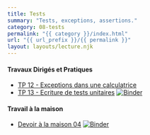 ```yaml
---
title: Tests
summary: "Tests, exceptions, assertions."
category: 08-tests
permalink: "{{ category }}/index.html"
url: "{{ url_prefix }}/{{ permalink }}"
layout: layouts/lecture.njk
---
```


#### Travaux Dirigés et Pratiques
* [TP 12 - Exceptions dans une calculatrice](./tp-12-exceptions-calculatrice.html)
* [TP 13 - Ecriture de tests unitaires](./tp-13-tests-u.html) <a href="https://mybinder.org/v2/gh/loic-yvonnet/algo-appliquee/main?filepath=cours%2F08-tests%2Fwork-assignment-17.ipynb"><img class="inline" src="https://mybinder.org/badge_logo.svg" alt="Binder"></a>

#### Travail à la maison

* [Devoir à la maison 04](./dm-04.html) <a href="https://mybinder.org/v2/gh/loic-yvonnet/algo-appliquee/main?filepath=cours%2F08-tests%2Fhomework-04.ipynb"><img class="inline" src="https://mybinder.org/badge_logo.svg" alt="Binder"></a>
